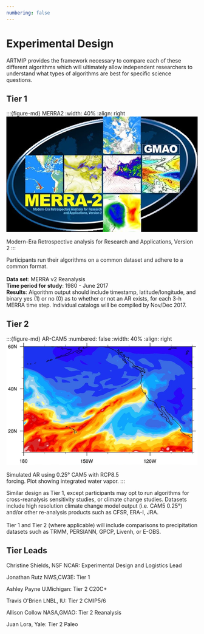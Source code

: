 ```yaml
---
numbering: false
---
```


# Experimental Design
ARTMIP provides the framework necessary to compare each of these different algorithms which will ultimately allow independent researchers to understand what types of algorithms are best for specific science questions.

## Tier 1

<!---<img align="right" src="https://github.com/brmy4086/ARTMIP/blob/63b2bd6590e6c8eb2e6ab928b63084ea3b6d2784/book/images/Experimental01-MERRA-2.jpeg" width="30%">--->
:::{figure-md} MERRA2
:width: 40%
:align: right
![MERRA2](images/Experimental01-MERRA-2.jpeg)

Modern-Era Retrospective analysis for Research and Applications, Version 2
:::

<!---<img align="right" src="images/Experimental01-MERRA-2.jpeg" width="30%">--->
Participants run their algorithms on a common dataset and adhere to a common format.<br><br>
<b>Data set</b>: MERRA v2 Reanalysis<br>
<b>Time period for study</b>: 1980 - June 2017<br>
<b>Results</b>: Algorithm output should include timestamp, latitude/longitude, and binary yes (1) or no (0) as to whether or not an AR exists, for each 3-h MERRA time step. Individual catalogs will be compiled by Nov/Dec 2017.<br>

## Tier 2

:::{figure-md} AR-CAM5
:numbered: false
:width: 40%
:align: right
![](images/Experimental02-AR-CAM5.jpeg)

Simulated AR using 0.25° CAM5 with RCP8.5 <br>forcing. Plot showing integrated water vapor.
:::

Similar design as Tier 1, except participants may opt to run algorithms for cross-reanalysis sensitivity studies, or climate change studies. Datasets include high resolution climate change model output (i.e. CAM5 0.25°) and/or other re-analysis products such as CFSR, ERA-I, JRA.<br><br>
Tier 1 and Tier 2 (where applicable) will include comparisons to precipitation datasets such as TRMM, PERSIANN, GPCP, Livenh, or E-OBS.<br>


<!---This way didn't work <p align="right" width="31%">
  <img src="images/Experimental02-AR-CAM5.jpeg" width="30%"><br>
  
</p>--->

## Tier Leads
Christine Shields, NSF NCAR: Experimental Design and Logistics Lead

Jonathan Rutz NWS,CW3E: Tier 1

Ashley Payne U.Michigan: Tier 2 C20C+

Travis O'Brien LNBL, IU: Tier 2 CMIP5/6

Allison Collow NASA,GMAO:  Tier 2 Reanalysis

Juan Lora, Yale:  Tier 2 Paleo

